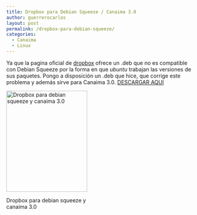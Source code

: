 ```yaml
---
title: Dropbox para Debian Squeeze / Canaima 3.0
author: guerrerocarlos
layout: post
permalink: /dropbox-para-debian-squeeze/
categories:
  - Canaima
  - Linux
---
```

Ya que la pagina oficial de [dropbox][1] ofrece un .deb que no es compatible con Debian Squeeze por la forma en que *ubuntu* trabajan las versiones de sus paquetes. Pongo a disposición un .deb que hice, que corrige este problema y además sirve para Canaima 3.0. [DESCARGAR AQUI][2]

<div id="attachment_41" class="wp-caption aligncenter" style="width: 224px">
  <a href="http://www.carlosguerrero.com/files/nautilus-dropbox_0.6.7-1canaima_i386.deb"><img class="size-full wp-image-41" title="dropbox_squeeze_canaima" src="http://blog.carlosguerrero.com/wp-content/uploads/2010/11/dropbox_squeeze2.jpg" alt="Dropbox para debian squeeze y canaima 3.0" width="214" height="267" /></a><p class="wp-caption-text">
    Dropbox para debian squeeze y canaima 3.0
  </p>
</div>

 [1]: http://www.dropbox.com
 [2]: http://www.carlosguerrero.com/files/nautilus-dropbox_0.6.7-1canaima_i386.deb